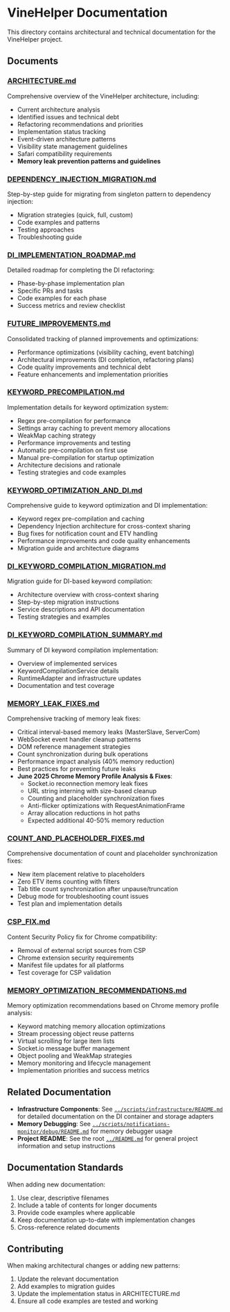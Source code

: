 # VineHelper Documentation

This directory contains architectural and technical documentation for the VineHelper project.

## Documents

### [ARCHITECTURE.md](./ARCHITECTURE.md)

Comprehensive overview of the VineHelper architecture, including:

- Current architecture analysis
- Identified issues and technical debt
- Refactoring recommendations and priorities
- Implementation status tracking
- Event-driven architecture patterns
- Visibility state management guidelines
- Safari compatibility requirements
- **Memory leak prevention patterns and guidelines**

### [DEPENDENCY_INJECTION_MIGRATION.md](./DEPENDENCY_INJECTION_MIGRATION.md)

Step-by-step guide for migrating from singleton pattern to dependency injection:

- Migration strategies (quick, full, custom)
- Code examples and patterns
- Testing approaches
- Troubleshooting guide

### [DI_IMPLEMENTATION_ROADMAP.md](./DI_IMPLEMENTATION_ROADMAP.md)

Detailed roadmap for completing the DI refactoring:

- Phase-by-phase implementation plan
- Specific PRs and tasks
- Code examples for each phase
- Success metrics and review checklist

### [FUTURE_IMPROVEMENTS.md](./FUTURE_IMPROVEMENTS.md)

Consolidated tracking of planned improvements and optimizations:

- Performance optimizations (visibility caching, event batching)
- Architectural improvements (DI completion, refactoring plans)
- Code quality improvements and technical debt
- Feature enhancements and implementation priorities

### [KEYWORD_PRECOMPILATION.md](./KEYWORD_PRECOMPILATION.md)

Implementation details for keyword optimization system:

- Regex pre-compilation for performance
- Settings array caching to prevent memory allocations
- WeakMap caching strategy
- Performance improvements and testing
- Automatic pre-compilation on first use
- Manual pre-compilation for startup optimization
- Architecture decisions and rationale
- Testing strategies and code examples

### [KEYWORD_OPTIMIZATION_AND_DI.md](./KEYWORD_OPTIMIZATION_AND_DI.md)

Comprehensive guide to keyword optimization and DI implementation:

- Keyword regex pre-compilation and caching
- Dependency Injection architecture for cross-context sharing
- Bug fixes for notification count and ETV handling
- Performance improvements and code quality enhancements
- Migration guide and architecture diagrams

### [DI_KEYWORD_COMPILATION_MIGRATION.md](./DI_KEYWORD_COMPILATION_MIGRATION.md)

Migration guide for DI-based keyword compilation:

- Architecture overview with cross-context sharing
- Step-by-step migration instructions
- Service descriptions and API documentation
- Testing strategies and examples

### [DI_KEYWORD_COMPILATION_SUMMARY.md](./DI_KEYWORD_COMPILATION_SUMMARY.md)

Summary of DI keyword compilation implementation:

- Overview of implemented services
- KeywordCompilationService details
- RuntimeAdapter and infrastructure updates
- Documentation and test coverage

### [MEMORY_LEAK_FIXES.md](./MEMORY_LEAK_FIXES.md)

Comprehensive tracking of memory leak fixes:

- Critical interval-based memory leaks (MasterSlave, ServerCom)
- WebSocket event handler cleanup patterns
- DOM reference management strategies
- Count synchronization during bulk operations
- Performance impact analysis (40% memory reduction)
- Best practices for preventing future leaks
- **June 2025 Chrome Memory Profile Analysis & Fixes**:
    - Socket.io reconnection memory leak fixes
    - URL string interning with size-based cleanup
    - Counting and placeholder synchronization fixes
    - Anti-flicker optimizations with RequestAnimationFrame
    - Array allocation reductions in hot paths
    - Expected additional 40-50% memory reduction

### [COUNT_AND_PLACEHOLDER_FIXES.md](./COUNT_AND_PLACEHOLDER_FIXES.md)

Comprehensive documentation of count and placeholder synchronization fixes:

- New item placement relative to placeholders
- Zero ETV items counting with filters
- Tab title count synchronization after unpause/truncation
- Debug mode for troubleshooting count issues
- Test plan and implementation details

### [CSP_FIX.md](./CSP_FIX.md)

Content Security Policy fix for Chrome compatibility:

- Removal of external script sources from CSP
- Chrome extension security requirements
- Manifest file updates for all platforms
- Test coverage for CSP validation

### [MEMORY_OPTIMIZATION_RECOMMENDATIONS.md](./MEMORY_OPTIMIZATION_RECOMMENDATIONS.md)

Memory optimization recommendations based on Chrome memory profile analysis:

- Keyword matching memory allocation optimizations
- Stream processing object reuse patterns
- Virtual scrolling for large item lists
- Socket.io message buffer management
- Object pooling and WeakMap strategies
- Memory monitoring and lifecycle management
- Implementation priorities and success metrics

## Related Documentation

- **Infrastructure Components**: See [`../scripts/infrastructure/README.md`](../scripts/infrastructure/README.md) for detailed documentation on the DI container and storage adapters
- **Memory Debugging**: See [`../scripts/notifications-monitor/debug/README.md`](../scripts/notifications-monitor/debug/README.md) for memory debugger usage
- **Project README**: See the root [`../README.md`](../README.md) for general project information and setup instructions

## Documentation Standards

When adding new documentation:

1. Use clear, descriptive filenames
2. Include a table of contents for longer documents
3. Provide code examples where applicable
4. Keep documentation up-to-date with implementation changes
5. Cross-reference related documents

## Contributing

When making architectural changes or adding new patterns:

1. Update the relevant documentation
2. Add examples to migration guides
3. Update the implementation status in ARCHITECTURE.md
4. Ensure all code examples are tested and working
